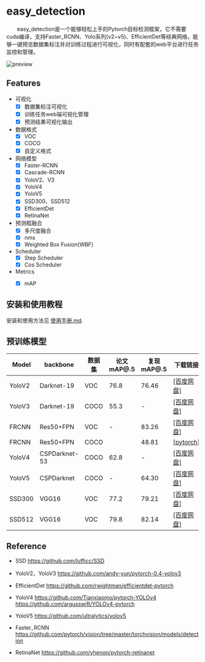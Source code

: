 # easy_detection

　　easy_detection是一个能够轻松上手的Pytorch目标检测框架，它不需要cuda编译，支持Faster_RCNN、Yolo系列(v2~v5)、EfficientDet等经典网络，能够一键预览数据集标注并对训练过程进行可视化，同时有配套的web平台进行任务监控和管理。

![preview](http://www.xyu.ink/wp-content/uploads/2020/10/COCO2.png)

## Features

- 可视化
  - [x] 数据集标注可视化
  - [x] 训练任务web端可视化管理
  - [x] 预测结果可视化输出

- 数据格式
  - [x] VOC
  - [x] COCO
  - [x] 自定义格式

- 网络模型
  - [x] Faster-RCNN
  - [x] Cascade-RCNN
  - [x] YoloV2、V3  
  - [x] YoloV4  
  - [x] YoloV5  
  - [x] SSD300、SSD512
  - [x] EfficientDet
  - [x] RetinaNet
  
- 预测框融合
  - [x] 多尺度融合
  - [x] nms
  - [x] Weighted Box Fusion(WBF)

- Scheduler
  - [x] Step Scheduler
  - [x] Cos Scheduler

- Metrics
  - [x] mAP


## 安装和使用教程

安装和使用方法见 [使用手册.md](https://github.com/misads/easy_detection/blob/master/_assets/_docs/get_started.md).



## 预训练模型

| Model | backbone | 数据集 | 论文mAP@.5 | 复现mAP@.5 | 下载链接 | 密码 | sha256 | 
| ----- | ------ | -------- | ---------- | -------- | ----- | ----- | ----- |
| YoloV2 | Darknet-19 | VOC |76.8|76.46|   [[百度网盘]](https://pan.baidu.com/s/1UyWGG1kn5h1l_FHP3idurw)| mwik | 5d29a34b |
| YoloV3 | Darknet-19 | COCO |55.3|-| [[百度网盘]](https://pan.baidu.com/s/1SxmjpgCbwAEyRtwLNhG3xQ) | cf4j | 943b926a|
| FRCNN | Res50+FPN | VOC | - |83.26 |  [[百度网盘]](https://pan.baidu.com/s/17NDNGeVRYxCG0vWqgaFDxQ) | isqt | 3d5c3b15 |
| FRCNN | Res50+FPN |  COCO |  |48.81|  [[pytorch]](https://download.pytorch.org/models/fasterrcnn_resnet50_fpn_coco-258fb6c6.pth) | - | 258fb6c6 |
| YoloV4 | CSPDarknet-53 | COCO| 62.8 | - | [[百度网盘]](https://pan.baidu.com/s/1keDDPyMvpX11jnXbJsoTrg) | nio7 | 797dc954 |
| YoloV5 | CSPDarknet | COCO | - |  64.30 | [[百度网盘]](https://pan.baidu.com/s/1j45qGCEu5_Tl0BlDF8ixnw) | cssw | 8e54a2e8 |
| SSD300 | VGG16 | VOC | 77.2 | 79.21 | [[百度网盘]](https://pan.baidu.com/s/18XN0Atybz27DnwFdUsMRPg)| 59y0 | 106c0fc9 |
| SSD512 | VGG16 | VOC | 79.8 | 82.14 | [[百度网盘]](https://pan.baidu.com/s/1CYB7GvLYxin01Oqwo0v7ZQ)| 0iur | 844b40b3 |

## Reference

- SSD <https://github.com/lufficc/SSD>
  
- YoloV2、YoloV3 <https://github.com/andy-yun/pytorch-0.4-yolov3>

- EfficientDet <https://github.com/rwightman/efficientdet-pytorch>

- YoloV4 <https://github.com/Tianxiaomo/pytorch-YOLOv4> <https://github.com/argusswift/YOLOv4-pytorch>

- YoloV5 <https://github.com/ultralytics/yolov5>

- Faster_RCNN <https://github.com/pytorch/vision/tree/master/torchvision/models/detection>

- RetinaNet <https://github.com/yhenon/pytorch-retinanet>
